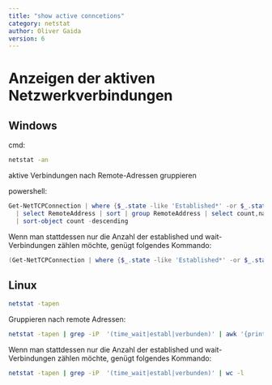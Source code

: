 ```yaml
---
title: "show active conncetions"
category: netstat
author: Oliver Gaida
version: 6
---
```


# Anzeigen der aktiven Netzwerkverbindungen

## Windows

cmd:

```cmd
netstat -an
```

aktive Verbindungen nach Remote-Adressen gruppieren

powershell:

```powershell
Get-NetTCPConnection | where {$_.state -like 'Established*' -or $_.state -like '*wait*'} `
  | select RemoteAddress | sort | group RemoteAddress | select count,name ` 
  | sort-object count -descending
```

Wenn man stattdessen nur die Anzahl der established und wait-Verbindungen zählen möchte, genügt folgendes Kommando:

```powershell
(Get-NetTCPConnection | where {$_.state -like 'Established*' -or $_.state -like '*wait*'} ).count
```

## Linux

```bash
netstat -tapen
```

Gruppieren nach remote Adressen:

```bash
netstat -tapen | grep -iP  '(time_wait|establ|verbunden)' | awk '{print $5}' | awk -F: '{print $1}' | sort | uniq -c | sort -nr
```

Wenn man stattdessen nur die Anzahl der established und wait-Verbindungen zählen möchte, genügt folgendes Kommando:

```bash
netstat -tapen | grep -iP  '(time_wait|establ|verbunden)' | wc -l
```
